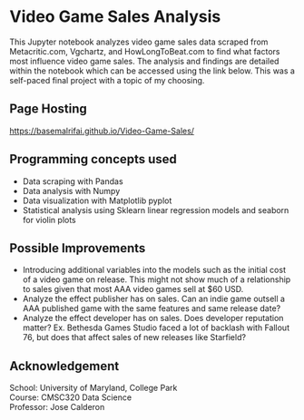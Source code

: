 # Video Game Sales Analysis

This Jupyter notebook analyzes video game sales data scraped from Metacritic.com, Vgchartz, and HowLongToBeat.com to find what factors most influence video game sales. The analysis and findings are detailed within the notebook which can be accessed using the link below. This was a self-paced final project with a topic of my choosing.
## Page Hosting
https://basemalrifai.github.io/Video-Game-Sales/

## Programming concepts used
- Data scraping with Pandas
- Data analysis with Numpy
- Data visualization with Matplotlib pyplot
- Statistical analysis using Sklearn linear regression models and seaborn for violin plots

## Possible Improvements
- Introducing additional variables into the models such as the initial cost of a video game on release. This might not show much of a relationship to sales given that most AAA video games sell at $60 USD. 
- Analyze the effect publisher has on sales. Can an indie game outsell a AAA published game with the same features and same release date? 
- Analyze the effect developer has on sales. Does developer reputation matter? Ex. Bethesda Games Studio faced a lot of backlash with Fallout 76, but does that affect sales of new releases like Starfield? 

## Acknowledgement
School: University of Maryland, College Park  
Course: CMSC320 Data Science  
Professor: Jose Calderon  
